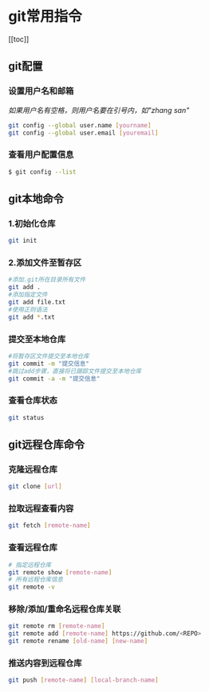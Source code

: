 # git常用指令
[[toc]]
## git配置
### 设置用户名和邮箱
*如果用户名有空格，则用户名要在引号内，如"zhang san"*
```sh
git config --global user.name [yourname]
git config --global user.email [youremail]
```
### 查看用户配置信息
```sh
$ git config --list
```
## git本地命令
### 1.初始化仓库
```sh
git init
```
### 2.添加文件至暂存区
```sh
#添加.git所在目录所有文件
git add .
#添加指定文件
git add file.txt
#使用正则语法
git add *.txt
```
### 提交至本地仓库
```sh
#将暂存区文件提交至本地仓库
git commit -m "提交信息"
#跳过add步骤，直接将已跟踪文件提交至本地仓库
git commit -a -m "提交信息"
```
### 查看仓库状态
```sh
git status
```
## git远程仓库命令 
### 克隆远程仓库
```sh
git clone [url]
```
### 拉取远程查看内容
```sh
git fetch [remote-name]
```
### 查看远程仓库
```sh
# 指定远程仓库
git remote show [remote-name]
# 所有远程仓库信息
git remote -v
```
### 移除/添加/重命名远程仓库关联
```sh
git remote rm [remote-name]
git remote add [remote-name] https://github.com/<REPO>
git remote rename [old-name] [new-name]
```
### 推送内容到远程仓库
```sh
git push [remote-name] [local-branch-name]
```

